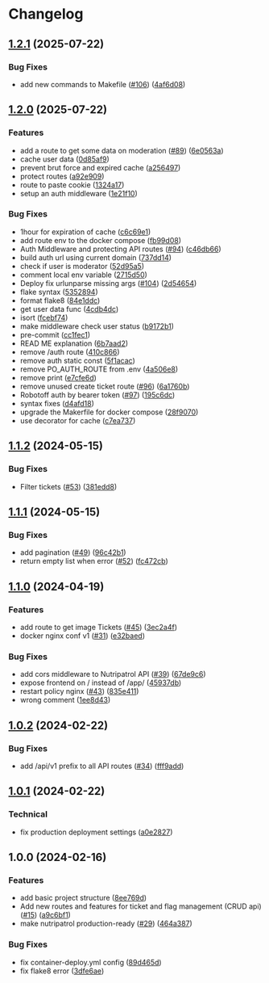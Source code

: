 # Changelog

## [1.2.1](https://github.com/openfoodfacts/nutripatrol/compare/v1.2.0...v1.2.1) (2025-07-22)


### Bug Fixes

* add new commands to Makefile ([#106](https://github.com/openfoodfacts/nutripatrol/issues/106)) ([4af6d08](https://github.com/openfoodfacts/nutripatrol/commit/4af6d0829d2f2f6ac9d47fa44edb872c9db5305b))

## [1.2.0](https://github.com/openfoodfacts/nutripatrol/compare/v1.1.2...v1.2.0) (2025-07-22)


### Features

* add a route to get some data on moderation ([#89](https://github.com/openfoodfacts/nutripatrol/issues/89)) ([6e0563a](https://github.com/openfoodfacts/nutripatrol/commit/6e0563ae338b2cb24933788e4266216c7182c2cc))
* cache user data ([0d85af9](https://github.com/openfoodfacts/nutripatrol/commit/0d85af9b57be40c33139e727c3e73b9d628754c9))
* prevent brut force and expired cache ([a256497](https://github.com/openfoodfacts/nutripatrol/commit/a256497db12ca04716957db612a08e474d0ddac1))
* protect routes ([a92e909](https://github.com/openfoodfacts/nutripatrol/commit/a92e9099a2686b7918503c586a12101576a7264e))
* route to paste cookie ([1324a17](https://github.com/openfoodfacts/nutripatrol/commit/1324a177a670f49a4c3c346acaa64d1028b67653))
* setup an auth middleware ([1e21f10](https://github.com/openfoodfacts/nutripatrol/commit/1e21f1034be85e70d0425f6bc0cc4d0f74f5fec2))


### Bug Fixes

* 1hour for expiration of cache ([c6c69e1](https://github.com/openfoodfacts/nutripatrol/commit/c6c69e10959ad8fb16a9726f78bc3bff990ec389))
* add route env to the docker compose ([fb99d08](https://github.com/openfoodfacts/nutripatrol/commit/fb99d08578016bd170b0ff847bef5a7660f3c2c2))
* Auth Middleware and protecting API routes ([#94](https://github.com/openfoodfacts/nutripatrol/issues/94)) ([c46db66](https://github.com/openfoodfacts/nutripatrol/commit/c46db667c67319874ff29e185210a1d217a7d7f8))
* build auth url using current domain ([737dd14](https://github.com/openfoodfacts/nutripatrol/commit/737dd14879fcfd673a3856fe8af55db3c1291879))
* check if user is moderator ([52d95a5](https://github.com/openfoodfacts/nutripatrol/commit/52d95a5bb8af9bd0902f1654ba06d444f765590c))
* comment local env variable ([2715d50](https://github.com/openfoodfacts/nutripatrol/commit/2715d5043a05f940360f1f6d557edcac26f43394))
* Deploy fix urlunparse missing args ([#104](https://github.com/openfoodfacts/nutripatrol/issues/104)) ([2d54654](https://github.com/openfoodfacts/nutripatrol/commit/2d5465439281f4975baf2f327cbcf19575854240))
* flake syntax ([5352894](https://github.com/openfoodfacts/nutripatrol/commit/5352894957630aec61b83a9ed74cd1a8a5659adf))
* format flake8 ([84e1ddc](https://github.com/openfoodfacts/nutripatrol/commit/84e1ddc55f3d25add28e6b9209dd057473f4d489))
* get user data func ([4cdb4dc](https://github.com/openfoodfacts/nutripatrol/commit/4cdb4dc67344659fd52c932e708e693f25fb8610))
* isort ([fcebf74](https://github.com/openfoodfacts/nutripatrol/commit/fcebf74961e7edf0e434bba74d9ff46126f04fe7))
* make middleware check user status ([b9172b1](https://github.com/openfoodfacts/nutripatrol/commit/b9172b119b22d3578d1f06e6425c18de4477d87d))
* pre-commit ([cc1fec1](https://github.com/openfoodfacts/nutripatrol/commit/cc1fec1db30c55470aec7cc83197bcaf8d49e8a5))
* READ ME explanation ([6b7aad2](https://github.com/openfoodfacts/nutripatrol/commit/6b7aad257a23b5b8f0b5c845bd253c6b79472f57))
* remove /auth route ([410c866](https://github.com/openfoodfacts/nutripatrol/commit/410c8664cae9bc0e293410196726bfbf99a7e4af))
* remove auth static const ([5f1acac](https://github.com/openfoodfacts/nutripatrol/commit/5f1acacf2a237905659784b05d3b2a892ad93295))
* remove PO_AUTH_ROUTE from .env ([4a506e8](https://github.com/openfoodfacts/nutripatrol/commit/4a506e8489a2582cd728b50a16d7d1c0349e9f6c))
* remove print ([e7cfe6d](https://github.com/openfoodfacts/nutripatrol/commit/e7cfe6d0327b67dbc2eade18e952b5dc4b40de63))
* remove unused create ticket route ([#96](https://github.com/openfoodfacts/nutripatrol/issues/96)) ([6a1760b](https://github.com/openfoodfacts/nutripatrol/commit/6a1760bf3b7248317fe13bd0e30f5e2f9d23fce9))
* Robotoff auth by bearer token ([#97](https://github.com/openfoodfacts/nutripatrol/issues/97)) ([195c6dc](https://github.com/openfoodfacts/nutripatrol/commit/195c6dcb572bf9678265b43368d60315e41bdff6))
* syntax fixes ([d4afd18](https://github.com/openfoodfacts/nutripatrol/commit/d4afd1861dff2125700ed635f95e2efdc60e2ff5))
* upgrade the Makerfile for docker compose ([28f9070](https://github.com/openfoodfacts/nutripatrol/commit/28f907009eaf9fec6739c6c72e3feeea276ad510))
* use decorator for cache ([c7ea737](https://github.com/openfoodfacts/nutripatrol/commit/c7ea7378bff215d030e3b4da76e4939fd1e82984))

## [1.1.2](https://github.com/openfoodfacts/nutripatrol/compare/v1.1.1...v1.1.2) (2024-05-15)


### Bug Fixes

* Filter tickets ([#53](https://github.com/openfoodfacts/nutripatrol/issues/53)) ([381edd8](https://github.com/openfoodfacts/nutripatrol/commit/381edd8c307bfad3be7b1825a464ee2924000525))

## [1.1.1](https://github.com/openfoodfacts/nutripatrol/compare/v1.1.0...v1.1.1) (2024-05-15)


### Bug Fixes

* add pagination ([#49](https://github.com/openfoodfacts/nutripatrol/issues/49)) ([96c42b1](https://github.com/openfoodfacts/nutripatrol/commit/96c42b1f71e79c032d30ca02db85f2aa0693f24e))
* return empty list when error ([#52](https://github.com/openfoodfacts/nutripatrol/issues/52)) ([fc472cb](https://github.com/openfoodfacts/nutripatrol/commit/fc472cbe80a319afaf0fd7ca785ecb65ad870e7a))

## [1.1.0](https://github.com/openfoodfacts/nutripatrol/compare/v1.0.2...v1.1.0) (2024-04-19)


### Features

* add route to get image Tickets ([#45](https://github.com/openfoodfacts/nutripatrol/issues/45)) ([3ec2a4f](https://github.com/openfoodfacts/nutripatrol/commit/3ec2a4f138e6a4816f57586195eb0e087606d4bd))
* docker nginx conf v1 ([#31](https://github.com/openfoodfacts/nutripatrol/issues/31)) ([e32baed](https://github.com/openfoodfacts/nutripatrol/commit/e32baed9c19a5f9fd72f27ab41948aeee15c1b73))


### Bug Fixes

* add cors middleware to Nutripatrol API ([#39](https://github.com/openfoodfacts/nutripatrol/issues/39)) ([67de9c6](https://github.com/openfoodfacts/nutripatrol/commit/67de9c6c033044fa1f3abf9fb0ce92e5f6b37f27))
* expose frontend on / instead of /app/ ([45937db](https://github.com/openfoodfacts/nutripatrol/commit/45937db8f839392aef78b6bd88a9617e56547912))
* restart policy nginx ([#43](https://github.com/openfoodfacts/nutripatrol/issues/43)) ([835e411](https://github.com/openfoodfacts/nutripatrol/commit/835e4111aec7ea4d4d3f4b63c275480561478895))
* wrong comment ([1ee8d43](https://github.com/openfoodfacts/nutripatrol/commit/1ee8d432f622344e7243646d0f3758a30c5ef606))

## [1.0.2](https://github.com/openfoodfacts/nutripatrol/compare/v1.0.1...v1.0.2) (2024-02-22)


### Bug Fixes

* add /api/v1 prefix to all API routes ([#34](https://github.com/openfoodfacts/nutripatrol/issues/34)) ([fff9add](https://github.com/openfoodfacts/nutripatrol/commit/fff9add510836d8833e6a11b5d063d2c892ebd83))

## [1.0.1](https://github.com/openfoodfacts/nutripatrol/compare/v1.0.0...v1.0.1) (2024-02-22)


### Technical

* fix production deployment settings ([a0e2827](https://github.com/openfoodfacts/nutripatrol/commit/a0e2827b3b9c99f00e6b4db3926c1e65fb355edb))

## 1.0.0 (2024-02-16)


### Features

* add basic project structure ([8ee769d](https://github.com/openfoodfacts/nutripatrol/commit/8ee769d3a877f959a2a4f63e2fb4ba744319f892))
* Add new routes and features for ticket and flag management (CRUD api) ([#15](https://github.com/openfoodfacts/nutripatrol/issues/15)) ([a9c6bf1](https://github.com/openfoodfacts/nutripatrol/commit/a9c6bf156298b4e1985524e1a4b018f6164ca3c1))
* make nutripatrol production-ready ([#29](https://github.com/openfoodfacts/nutripatrol/issues/29)) ([464a387](https://github.com/openfoodfacts/nutripatrol/commit/464a387e71ec37af7c0446fc4134e70102f1dd51))


### Bug Fixes

* fix container-deploy.yml config ([89d465d](https://github.com/openfoodfacts/nutripatrol/commit/89d465d12d5a0dd0b687a1fb3b1504b2c2eb9446))
* fix flake8 error ([3dfe6ae](https://github.com/openfoodfacts/nutripatrol/commit/3dfe6aea84e4df69f658fac61458cd9d4705ec81))
